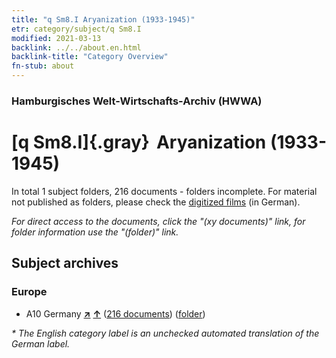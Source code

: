 ```yaml
---
title: "q Sm8.I Aryanization (1933-1945)"
etr: category/subject/q Sm8.I
modified: 2021-03-13
backlink: ../../about.en.html
backlink-title: "Category Overview"
fn-stub: about
---
```


### Hamburgisches Welt-Wirtschafts-Archiv (HWWA)
# [q Sm8.I]{.gray}&#8201; Aryanization (1933-1945)&#160; 





In total 1 subject folders, 216 documents - folders incomplete.
For material not published as folders, please check the [digitized films](/film/h1_sh) (in German).

_For direct access to the documents, click the "(xy documents)" link, for folder information use the "(folder)" link._

## Subject archives



### Europe

- A10 Germany [**&nearr;**](../../../geo/i/126128/about.en.html "Germany (all folders)") [**&uarr;**](../../../geo/about.en.html#A10 "Country category system") (<a href="https://pm20.zbw.eu/dfgview/sh/126128,208307" title="about: Germany : Aryanization (1933-1945)" target="_blank">216 documents</a>) ([folder](../../../../folder/sh/1261xx/126128/2083xx/208307/about.en.html))


_* The English category label is an unchecked automated translation of the German label._

